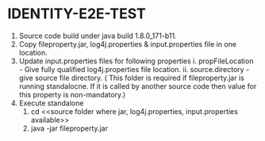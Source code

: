 # IDENTITY-E2E-TEST

1. Source code build under java build 1.8.0_171-b11.
2. Copy fileproperty.jar, log4j.properties & input.properties file in one location.
3. Update input.properties files for following properties
	i. propFileLocation - Give fully qualified log4j.properties file location.
       ii. source.directory - give source file directory. ( This folder is required if fileproperty.jar is running standalocne. If it is called by another source code then value for this property is non-mandatory.)
4. Execute standalone 
	1. cd <<source folder where jar, log4j.properties, input.properties available>>
	2. java -jar fileproperty.jar
